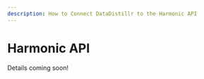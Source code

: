 ```yaml
---
description: How to Connect DataDistillr to the Harmonic API
---
```


# Harmonic API

Details coming soon!
